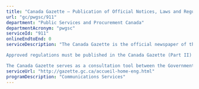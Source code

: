 ```yaml
---
title: "Canada Gazette – Publication of Official Notices, Laws and Regulations"
url: "gc/pwgsc/911"
department: "Public Services and Procurement Canada"
departmentAcronym: "pwgsc"
serviceId: "911"
onlineEndtoEnd: 0
serviceDescription: "The Canada Gazette is the official newspaper of the Government of Canada and publishes formal public notices, official appointments, proposed regulations, regulations, and public Acts of Parliament.

Approved regulations must be published in the Canada Gazette (Part II) as required by legislation in order to complete the regulatory process. Various private sector notices must also be published in the Canada Gazette.

The Canada Gazette serves as a consultation tool between the Government of Canada and Canadians and gives Canadians the opportunity to provide their comments on proposed regulations published in the Canada Gazette, Part I."
serviceUrl: "http://gazette.gc.ca/accueil-home-eng.html"
programDescription: "Communications Services"
---
```

